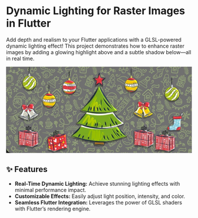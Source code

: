 # Dynamic Lighting for Raster Images in Flutter

Add depth and realism to your Flutter applications with a GLSL-powered dynamic lighting effect! This project demonstrates how to enhance raster images by adding a glowing highlight above and a subtle shadow below—all in real time.

![Dynamic Lighting Effect](demo/demo.jpg)

## ✨ Features
- **Real-Time Dynamic Lighting:** Achieve stunning lighting effects with minimal performance impact.
- **Customizable Effects:** Easily adjust light position, intensity, and color.
- **Seamless Flutter Integration:** Leverages the power of GLSL shaders with Flutter’s rendering engine.  
